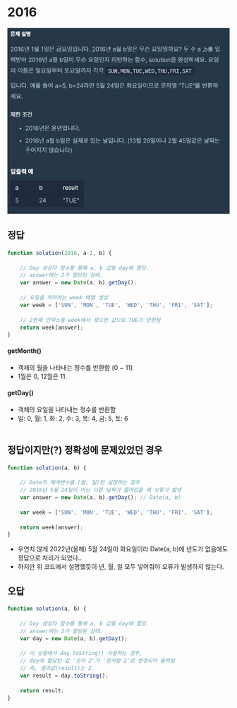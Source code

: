 # 2016


![2016](./img/2016.JPG)

## 정답
```Javascript
function solution(2016, a-1, b) {

    // Day 생성자 함수를 통해 a, b 값을 day에 할당. 
    // answer에는 2가 할당된 상태.
    var answer = new Date(a, b).getDay();
    
    // 요일을 의미하는 week 배열 생성
    var week = ['SUN', 'MON', 'TUE', 'WED', 'THU', 'FRI', 'SAT'];
    
    // 2번째 인덱스를 week에서 찾으면 값으로 TUE가 반환됨
    return week[answer];
}
```

#### getMonth() 
  - 객체의 월을 나타내는 정수를 반환함 (0 ~ 11)
  - 1월은 0, 12월은 11.

#### getDay() 
  - 객체의 요일을 나타내는 정수를 반환함
  - 일: 0, 월: 1, 화: 2, 수: 3, 목: 4, 금: 5, 토: 6
<br><br>

## 정답이지만(?) 정확성에 문제있었던 경우
```Javascript
function solution(a, b) {

    // Date의 매개변수를 (월, 일)만 설정하는 경우
    // 2016년 5월 24일이 아닌 다른 날짜가 들어갔을 때 오류가 발생
    var answer = new Date(a, b).getDay(); // Date(a, b)

    var week = ['SUN', 'MON', 'TUE', 'WED', 'THU', 'FRI', 'SAT'];
    
    return week[answer];
}
```
- 우연치 않게 2022년(올해) 5월 24일이 화요일이라 Date(a, b)에 년도가 없음에도 정답으로 처리가 되었다..
- 하지만 위 코드에서 설명했듯이 년, 월, 일 모두 넣어줘야 오류가 발생하지 않는다.

## 오답
```javascript
function solution(a, b) {

    // Day 생성자 함수를 통해 a, b 값을 day에 할당. 
    // answer에는 2가 할당된 상태.
    var day = new Date(a, b).getDay();    

    // 이 상황에서 day.toString() 사용하는 경우,
    // day에 할당된 값 '숫자 2'가 '문자열 2'로 변경되어 출력됨
    // 즉, 결과값(result)는 2.
    var result = day.toString();
    
    return result;
}
```